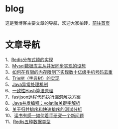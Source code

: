 # blog
这是我博客主要文章的导航，欢迎大家拍砖，[前往首页](https://www.mrdwy.com/)

# 文章导航
1、[Redis分布式锁的实现](https://www.mrdwy.com/2018/09/05/redisfen-bu-shi-suo-de-shi-xian/)    
2、[Mysql数据库主从并发同步实现的设想](https://www.mrdwy.com/2018/09/04/mysqlshu-ju-ku-zhu-cong-bing-fa-tong-bu-shi-xian-de-she-xiang/)    
3、[如何在有限的内存限制下实现数十亿级手机号码去重](https://www.mrdwy.com/2018/08/31/ru-he-zai-you-xian-de-nei-cun-xian-zhi-xia-shi-xian-shu-shi-yi-ji-shou-ji-hao-qu-zhong-2018-08-31-23-10/)    
4、[Trie树（字典树）的实现](https://www.mrdwy.com/2018/07/26/trieshu-zi-dian-shu-de-shi-xian/)    
5、[Java异常处理机制](https://www.mrdwy.com/2018/07/18/javayi-chang-chu-li/)    
6、[一致性Hash算法原理](https://www.mrdwy.com/2018/07/18/yi-zhi-xing-hashsuan-fa-yuan-li/)    
7、[fastjson远程代码执行漏洞解决方案](https://www.mrdwy.com/2018/06/01/fastjsonyuan-cheng-dai-ma-zhi-xing-lou-dong-jie-jue-fang-an/)    
8、[Java并发编程：volatile关键字解析](https://www.mrdwy.com/2017/08/29/javabing-fa-bian-cheng-volatileguan-jian-zi-jie-xi/)    
9、[关于归并排序和快速排序的测试分析](http://www.mrdwy.com/2018/09/07/guan-yu-gui-bing-pai-xu-he-kuai-su-pai-xu/)  
10、[读书有感—如何着手研究一个新问题](https://www.mrdwy.com/2018/09/18/20180918001/)  
11、[Redis五种数据类型](https://www.mrdwy.com/2018/09/14/rediswu-chong-shu-ju-lei-xing/)  
 
